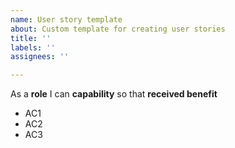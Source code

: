 ```yaml
---
name: User story template
about: Custom template for creating user stories
title: ''
labels: ''
assignees: ''

---
```


As a **role** I can **capability** so that **received benefit**

- AC1
- AC2
- AC3
